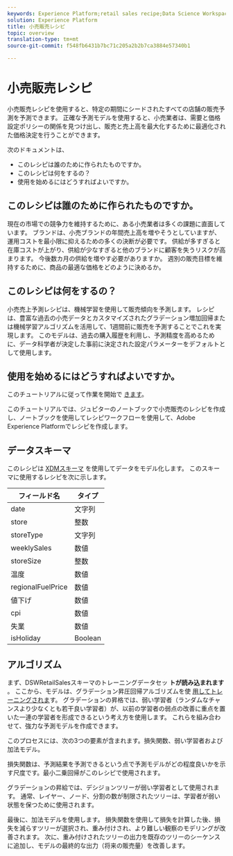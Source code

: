 ```yaml
---
keywords: Experience Platform;retail sales recipe;Data Science Workspace;popular topics
solution: Experience Platform
title: 小売販売レシピ
topic: overview
translation-type: tm+mt
source-git-commit: f548fb6431b7bc71c205a2b2b7ca3884e57340b1

---
```



# 小売販売レシピ

小売販売レシピを使用すると、特定の期間にシードされたすべての店舗の販売予測を予測できます。 正確な予測モデルを使用すると、小売業者は、需要と価格設定ポリシーの関係を見つけ出し、販売と売上高を最大化するために最適化された価格決定を行うことができます。

次のドキュメントは、
* このレシピは誰のために作られたものですか。
* このレシピは何をするの？
* 使用を始めるにはどうすればよいですか。

## このレシピは誰のために作られたものですか。

現在の市場での競争力を維持するために、ある小売業者は多くの課題に直面しています。 ブランドは、小売ブランドの年間売上高を増やそうとしていますが、運用コストを最小限に抑えるための多くの決断が必要です。 供給が多すぎると在庫コストが上がり、供給が少なすぎると他のブランドに顧客を失うリスクが高まります。 今後数カ月の供給を増やす必要がありますか。 週別の販売目標を維持するために、商品の最適な価格をどのように決めるか。

## このレシピは何をするの？

小売売上予測レシピは、機械学習を使用して販売傾向を予測します。 レシピは、豊富な過去の小売データとカスタマイズされたグラデーション増加回帰または機械学習アルゴリズムを活用して、1週間前に販売を予測することでこれを実現します。 このモデルは、過去の購入履歴を利用し、予測精度を高めるために、データ科学者が決定した事前に決定された設定パラメーターをデフォルトとして使用します。

## 使用を始めるにはどうすればよいですか。

このチュートリアルに従って作業を開始で [きます](../jupyterlab/create-a-recipe.md)。

このチュートリアルでは、ジュピターのノートブックで小売販売のレシピを作成し、ノートブックを使用してレシピワークフローを使用して、Adobe Experience Platformでレシピを作成します。

## データスキーマ

このレシピは [XDMスキーマ](../../xdm/schema/field-dictionary.md) を使用してデータをモデル化します。 このスキーマに使用するレシピを次に示します。

| フィールド名 | タイプ |
--- | ---
| date | 文字列 |
| store | 整数 |
| storeType | 文字列 |
| weeklySales | 数値 |
| storeSize | 整数 |
| 温度 | 数値 |
| regionalFuelPrice | 数値 |
| 値下げ | 数値 |
| cpi | 数値 |
| 失業 | 数値 |
| isHoliday | Boolean |


## アルゴリズム

まず、DSWRetailSalesスキーマのトレーニングデータセッ **トが読み込まれます** 。 ここから、モデルは、グラデーション昇圧回帰アルゴリズムを使 [用してトレーニングされま](https://scikit-learn.org/stable/modules/generated/sklearn.ensemble.GradientBoostingRegressor.html)す。 グラデーションの昇格では、弱い学習者（ランダムなチャンスより少なくとも若干良い学習者）が、以前の学習者の弱点の改善に重点を置いた一連の学習者を形成できるという考え方を使用します。 これらを組み合わせて、強力な予測モデルを作成できます。

このプロセスには、次の3つの要素が含まれます。損失関数、弱い学習者および加法モデル。

損失関数は、予測結果を予測できるという点で予測モデルがどの程度良いかを示す尺度です。最小二乗回帰がこのレシピで使用されます。

グラデーションの昇給では、デシジョンツリーが弱い学習者として使用されます。 通常、レイヤー、ノード、分割の数が制限されたツリーは、学習者が弱い状態を保つために使用されます。

最後に、加法モデルを使用します。 損失関数を使用して損失を計算した後、損失を減らすツリーが選択され、重み付けされ、より難しい観察のモデリングが改善されます。 次に、重み付けされたツリーの出力を既存のツリーのシーケンスに追加し、モデルの最終的な出力（将来の販売量）を改善します。
